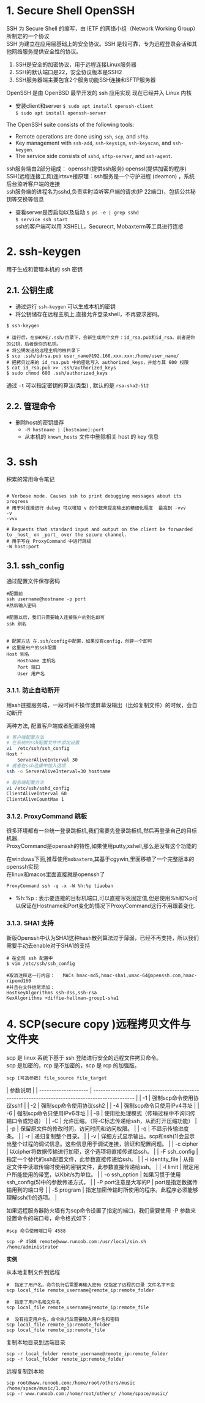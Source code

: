 # 1. Secure Shell  OpenSSH 

SSH 为 Secure Shell 的缩写，由 IETF 的网络小组（Network Working Group）所制定的一个协议  
SSH 为建立在应用层基础上的安全协议。SSH 是较可靠，专为远程登录会话和其他网络服务提供安全性的协议。  

1. SSH是安全的加密协议，用于远程连接Linux服务器               
2. SSH的默认端口是22，安全协议版本是SSH2               
3. SSH服务器端主要包含2个服务功能SSH连接和SFTP服务器               


OpenSSH 是由 OpenBSD 最早开发的 ssh 应用实现 现在已经并入 Linux 内核  
* 安装client和server
`$ sudo apt install openssh-client`  
`$ sudo apt install openssh-server`  

The OpenSSH suite consists of the following tools:
*  Remote operations are done using `ssh`, `scp`, and `sftp`.
*  Key management with `ssh-add`, `ssh-keysign`, `ssh-keyscan`, and `ssh-keygen`.
*  The service side consists of `sshd`, `sftp-server`, and `ssh-agent`. 


ssh服务端由2部分组成： openssh(提供ssh服务)    openssl(提供加密的程序)
SSH(远程连接工具)连irtsve接原理：ssh服务是一个守护进程 (deamon) ，系统后台监听客户端的连接   
ssh服务端的进程名为sshd,负责实时监听客户端的请求(IP 22端口)，包括公共秘钥等交换等信息   
* 查看server是否启动以及启动
`$ ps -e | grep sshd`  
`$ service ssh start`  
ssh的客户端可以用 XSHELL，Securecrt, Mobaxterm等工具进行连接  

# 2. ssh-keygen

用于生成和管理本机的 ssh 密钥

## 2.1. 公钥生成

* 通过运行 `ssh-keygen` 可以生成本机的密钥
* 将公钥储存在远程主机上,直接允许登录shell，不再要求密码。

```shell
$ ssh-keygen  

# 运行后，在$HOME/.ssh/目录下，会新生成两个文件：id_rsa.pub和id_rsa。前者是你的公钥，后者是你的私钥。
# 将公钥发送给远程主机的根目录下
$ scp .ssh/idrsa.pub user_name@192.168.xxx.xxx:/home/user_name/
# 把拷贝过来的 id_rsa.pub 中的密匙写入 authorized_keys，并给与其 600 权限
$ cat id_rsa.pub >> .ssh/authorized_keys
$ sudo chmod 600 .ssh/authorized_keys
```

通过 `-t` 可以指定密钥的算法(类型) , 默认的是 `rsa-sha2-512`


## 2.2. 管理命令

* 删除host的密钥缓存
  * `-R hostname | [hostname]:port`
  * 从本机的 `known_hosts` 文件中删除相关 host 的 key 信息



# 3. ssh 

积累的常用命令笔记  
```shell

# Verbose mode. Causes ssh to print debugging messages about its progress
# 用于对连接进行 debug 可以增加 v 的个数来提高输出的精细化程度  最高到 -vvv
-v 
-vvv

# Requests that standard input and output on the client be forwarded to _host_ on _port_ over the secure channel.
# 用于写在 ProxyCommand 中进行跳板  
-W host:port
```
## 3.1. ssh_config

通过配置文件保存密码

```shell
#配置前
ssh username@hostname -p port
#然后输入密码

#配置以后，我们只需要输入连接账户的别名即可
ssh 别名


# 配置方法 在.ssh/config中配置，如果没有config，创建一个即可
# 这里是用户的ssh配置  
Host 别名
    Hostname 主机名
    Port 端口
    User 用户名
```

### 3.1.1. 防止自动断开

用ssh链接服务端，一段时间不操作或屏幕没输出（比如复制文件）的时候，会自动断开  

两种方法, 配置客户端或者配置服务端

```sh
# 客户端配置方法
# 在系统的ssh配置文件中添加设置
vi  /etc/ssh/ssh_config
Host *
    ServerAliveInterval 30
# 或者在ssh连接中加入选项
ssh -o ServerAliveInterval=30 hostname

# 服务端配置方法
vi /etc/ssh/sshd_config
ClientAliveInterval 60
ClientAliveCountMax 1
```

### 3.1.2. ProxyCommand 跳板

很多环境都有一台统一登录跳板机,我们需要先登录跳板机,然后再登录自己的目标机器.  
ProxyCommand是openssh的特性,如果使用putty,xshell,那么是没有这个功能的  

在windows下面,推荐使用`mobaxterm`,其基于cgywin,里面移植了一个完整版本的openssh实现  
在linux和macos里面直接就是openssh了  


`ProxyCommand ssh -q -x -W %h:%p tiaoban`  
* %h:%p : 表示要连接的目标机端口,可以直接写死固定值,但是使用%h和%p可以保证在Hostname和Port变化的情况下ProxyCommand这行不用跟着变化.


### 3.1.3. SHA1 支持

新版Openssh中认为SHA1这种hash散列算法过于薄弱，已经不再支持，所以我们需要手动去enable对于SHA1的支持

```shell
# 在全局 ssh 配置中
$ vim /etc/ssh/ssh_config

#取消注释这一行内容：   MACs hmac-md5,hmac-sha1,umac-64@openssh.com,hmac-ripemd160
#并且在文件结尾添加：
HostkeyAlgorithms ssh-dss,ssh-rsa
KexAlgorithms +diffie-hellman-group1-sha1

```


# 4. SCP(secure copy )远程拷贝文件与文件夹

scp 是 linux 系统下基于 ssh 登陆进行安全的远程文件拷贝命令。  
scp 是加密的，rcp 是不加密的，scp 是 rcp 的加强版。  

`scp [可选参数] file_source file_target `  

| 参数说明             |
| -------------------- | ----------------------------------------------------------------------------------------------- |
| -1                   | 强制scp命令使用协议ssh1                                                                         |
| -2                   | 强制scp命令使用协议ssh2                                                                         |
| -4                   | 强制scp命令只使用IPv4寻址                                                                       |
| -6                   | 强制scp命令只使用IPv6寻址                                                                       |
| -B                   | 使用批处理模式（传输过程中不询问传输口令或短语）                                                |
| -C                   | 允许压缩。（将-C标志传递给ssh，从而打开压缩功能）                                               |
| -p                   | 保留原文件的修改时间，访问时间和访问权限。                                                      |
| -q                   | 不显示传输进度条。                                                                              |
| -r                   | 递归复制整个目录。                                                                              |
| -v                   | 详细方式显示输出。scp和ssh(1)会显示出整个过程的调试信息。这些信息用于调试连接，验证和配置问题。 |
| -c cipher            | 以cipher将数据传输进行加密，这个选项将直接传递给ssh。                                           |
| -F ssh_config        | 指定一个替代的ssh配置文件，此参数直接传递给ssh。                                                |
| -i identity_file     | 从指定文件中读取传输时使用的密钥文件，此参数直接传递给ssh。                                     |
| -l limit             | 限定用户所能使用的带宽，以Kbit/s为单位。                                                        |
| -o ssh_option        | 如果习惯于使用ssh_config(5)中的参数传递方式，                                                   |
| -P port注意是大写的P | port是指定数据传输用到的端口号                                                                  |
| -S program           | 指定加密传输时所使用的程序。此程序必须能够理解ssh(1)的选项。                                    |


如果远程服务器防火墙有为scp命令设置了指定的端口，我们需要使用 -P 参数来设置命令的端口号，命令格式如下：
```shell
#scp 命令使用端口号 4588

scp -P 4588 remote@www.runoob.com:/usr/local/sin.sh /home/administrator
```

**实例**

从本地复制文件到远程
```shell
#  指定了用户名，命令执行后需要再输入密码 仅指定了远程的目录 文件名字不变
scp local_file remote_username@remote_ip:remote_folder 

#  指定了用户名和文件名
scp local_file remote_username@remote_ip:remote_file 

#  没有指定用户名，命令执行后需要输入用户名和密码 
scp local_file remote_ip:remote_folder 
scp local_file remote_ip:remote_file

```

复制本地目录到远端目录
```
scp -r local_folder remote_username@remote_ip:remote_folder 
scp -r local_folder remote_ip:remote_folder 
```

远程复制到本地
```
scp root@www.runoob.com:/home/root/others/music /home/space/music/1.mp3 
scp -r www.runoob.com:/home/root/others/ /home/space/music/
```

